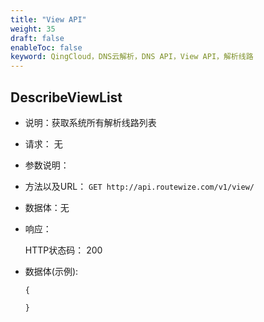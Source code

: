 ```yaml
---
title: "View API"
weight: 35
draft: false
enableToc: false
keyword: QingCloud，DNS云解析，DNS API，View API，解析线路
---
```


## DescribeViewList

- 说明：获取系统所有解析线路列表

- 请求： 无

- 参数说明：

- 方法以及URL： `GET http://api.routewize.com/v1/view/`

- 数据体：无

- 响应： 

  HTTP状态码： 200

- 数据体(示例):

  ```
  {
      
  }
  ```

  

